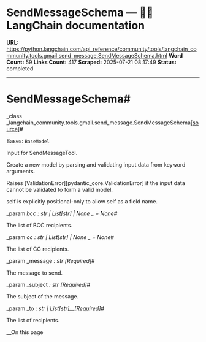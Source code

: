 # SendMessageSchema — 🦜🔗 LangChain  documentation

**URL:** https://python.langchain.com/api_reference/community/tools/langchain_community.tools.gmail.send_message.SendMessageSchema.html
**Word Count:** 59
**Links Count:** 417
**Scraped:** 2025-07-21 08:17:49
**Status:** completed

---

# SendMessageSchema\#

_class _langchain\_community.tools.gmail.send\_message.SendMessageSchema[\[source\]](https://python.langchain.com/api_reference/_modules/langchain_community/tools/gmail/send_message.html#SendMessageSchema)\#     

Bases: `BaseModel`

Input for SendMessageTool.

Create a new model by parsing and validating input data from keyword arguments.

Raises \[ValidationError\]\[pydantic\_core.ValidationError\] if the input data cannot be validated to form a valid model.

self is explicitly positional-only to allow self as a field name.

_param _bcc _: str | List\[str\] | None_ _ = None_\#     

The list of BCC recipients.

_param _cc _: str | List\[str\] | None_ _ = None_\#     

The list of CC recipients.

_param _message _: str_ _\[Required\]_\#     

The message to send.

_param _subject _: str_ _\[Required\]_\#     

The subject of the message.

_param _to _: str | List\[str\]__\[Required\]_\#     

The list of recipients.

__On this page